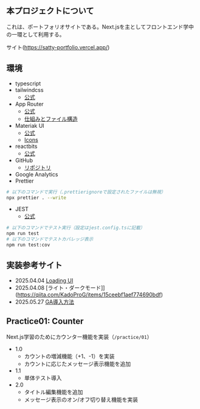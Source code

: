 ## 本プロジェクトについて

これは、ポートフォリオサイトである。Next.jsを主としてフロントエンド学中の一環として利用する。

サイト(https://satty-portfolio.vercel.app/)

## 環境

- typescript
- tailwindcss
  - [公式](https://tailwindcss.com/)
- App Router
  - [公式](https://nextjs.org/docs/app)
  - [仕組みとファイル構造](https://zenn.dev/blueish/articles/4b2ae3781ade57)
- Materiak UI
  - [公式](https://mui.com/material-ui/getting-started/)
  - [Icons](https://mui.com/material-ui/material-icons/)
- reactbits
  - [公式](https://www.reactbits.dev/)
- GitHub
  - [リポジトリ](https://github.com/satty-dev/next-portfolio)
- Google Analytics
- Prettier
```bash
# 以下のコマンドで実行（.prettierignoreで設定されたファイルは無視）
npx prettier . --write
```
- JEST
  - [公式](https://jestjs.io/ja/)
```bash
# 以下のコマンドでテスト実行（設定はjest.config.tsに記載）
npm run test
# 以下のコマンドでテストカバレッジ表示
npm run test:cov
```

## 実装参考サイト

- 2025.04.04 [Loading UI](https://zenn.dev/y_ta/articles/b1908ec6af6819)
- 2025.04.08 [ライト・ダークモード]](https://qiita.com/KadoProG/items/15ceebf1aef774690bdf)
- 2025.05.27 [GA導入方法](https://webtech-media.jp/article/nextjs-14-app-router-google-analytics/)

## Practice01: Counter
Next.js学習のためにカウンター機能を実装（`/practice/01`）
- 1.0
  - カウントの増減機能（+1、-1）を実装
  - カウントに応じたメッセージ表示機能を追加
- 1.1
  - 単体テスト導入
- 2.0
  - タイトル編集機能を追加
  - メッセージ表示のオン/オフ切り替え機能を実装

